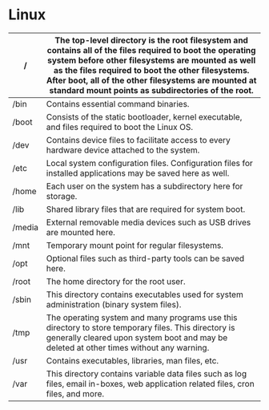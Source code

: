 # Linux



| /      | The top-level directory is the root filesystem and contains all of the files required to boot the operating system before other filesystems are mounted as well as the files required to boot the other filesystems. After boot, all of the other filesystems are mounted at standard mount points as subdirectories of the root. |
| ------ | --------------------------------------------------------------------------------------------------------------------------------------------------------------------------------------------------------------------------------------------------------------------------------------------------------------------------------- |
| /bin   | Contains essential command binaries.                                                                                                                                                                                                                                                                                              |
| /boot  | Consists of the static bootloader, kernel executable, and files required to boot the Linux OS.                                                                                                                                                                                                                                    |
| /dev   | Contains device files to facilitate access to every hardware device attached to the system.                                                                                                                                                                                                                                       |
| /etc   | Local system configuration files. Configuration files for installed applications may be saved here as well.                                                                                                                                                                                                                       |
| /home  | Each user on the system has a subdirectory here for storage.                                                                                                                                                                                                                                                                      |
| /lib   | Shared library files that are required for system boot.                                                                                                                                                                                                                                                                           |
| /media | External removable media devices such as USB drives are mounted here.                                                                                                                                                                                                                                                             |
| /mnt   | Temporary mount point for regular filesystems.                                                                                                                                                                                                                                                                                    |
| /opt   | Optional files such as third-party tools can be saved here.                                                                                                                                                                                                                                                                       |
| /root  | The home directory for the root user.                                                                                                                                                                                                                                                                                             |
| /sbin  | This directory contains executables used for system administration (binary system files).                                                                                                                                                                                                                                         |
| /tmp   | The operating system and many programs use this directory to store temporary files. This directory is generally cleared upon system boot and may be deleted at other times without any warning.                                                                                                                                   |
| /usr   | Contains executables, libraries, man files, etc.                                                                                                                                                                                                                                                                                  |
| /var   | This directory contains variable data files such as log files, email in-boxes, web application related files, cron files, and more.                                                                                                                                                                                               |

